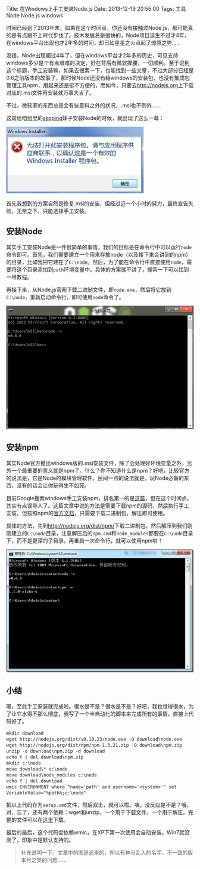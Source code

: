 Title: 在Windows上手工安装Node.js
Date: 2013-12-19 20:55:00
Tags: 工具 Node Node.js windows

时间已经到了2013年末，如果在这个时间点，你还没有接触过Node.js，那可能真的是有点跟不上时代步伐了。技术发展总是很快的，Node项目诞生不过才4年，在windows平台出现也才2年多的时间，却已如星星之火点起了燎原之势……

没错，Node出现超过4年了，但在windows平台才2年多的历史，可见支持windows多少是个有点艰难的决定，好在背后有微软撑腰，一切顺利。至于说到这个标题，手工安装嘛，如果去搜索一下，也能找到一些文章，不过大部分已经是0.6之前版本的故事了，那时候Node还没有给windows的安装包，也没有集成包管理工具npm，用起来还是挺不方便的，而如今，只要去<http://nodejs.org>上下载对应的.msi文件再安装就万事大吉了。

不过，微软家的东西总是会有些意料之外的状况，.msi也不例外……

<!-- $$solo_more$$ -->

这周给咱组里的[skpping](http://skpping.cdc.im)妹子安装Node的时候，就出现了这么一幕：

![Node .msi安装出错](/images/manual_install_node_on_windows_1.jpg)

首先我想到的方案自然是修复.msi的安装，但经过近一个小时的努力，最终宣告失败，无奈之下，只能选择手工安装。

## 安装Node

其实手工安装Node是一件很简单的事情，我们的目标是在命令行中可以运行`node`命令即可。首先，我们需要建立一个用来存放node（以及接下来会讲到的npm）的目录，比如我把它建在了`C:\node`。然后，为了能在命令行中直接使用`node`，需要将这个目录添加到`path`环境变量中。具体的方案就不讲了，搜索一下可以找到一堆教程。

再接下来，从Node.js官网下载二进制文件，即`node.exe`，然后将它放到`C:\node`，重新启动命令行，即可使用`node`命令了。

![Node安装成功](/images/manual_install_node_on_windows_2.png)

## 安装npm

其实Node官方推出windows版的.msi安装文件，除了会处理好环境变量之外，另外一个最重要的意义就是npm了。什么？你不知道什么是npm？好吧，比较官方的说法是，它是Node的模块管理软件，民间一点的说法就是，玩Node必备的东西，没有的话会让你玩得生不如死。

目前Google搜索windows手工安装npm，排名第一的是[这篇](http://www.cnblogs.com/seanlv/archive/2011/11/22/2258716.html)，但在这个时间点，其实有点误导人了。这篇文章中说的方法是需要下载npm的源码，然后执行手工安装。但按照npm的[官方文档](https://npmjs.org/doc/README.html)，只需要下载二进制包，解压即可使用。

具体的方法，先到<http://nodejs.org/dist/npm/>下载二进制包，然后解压到我们刚刚建立的`C:\node`目录，注意解压后的`npm.cmd`和`node_modules`都要在`C:\node`目录下，而不是更深的子目录。再重启一次命令行，就可以使用npm啦！

![npm安装成功](/images/manual_install_node_on_windows_3.png)

## 小结

嗯，至此手工安装就完成啦。很水是不是？很水是不是？好吧，我也觉得很水，为了让它水得不那么彻底，我写了一个半自动化的脚本来完成所有的事情。直接上代码好了。

	mkdir download
	wget http://nodejs.org/dist/v0.10.23/node.exe -O download\node.exe
	wget http://nodejs.org/dist/npm/npm-1.3.21.zip -O download\npm.zip
	unzip -o download\npm.zip -d download
	echo Y | del download\npm.zip
	mkdir c:\node
	move download\* c:\node
	move download\node_modules c:\node
	echo Y | del download
	wmic ENVIRONMENT where "name='path' and username='<system>'" set VariableValue="%path%;c:\node"

把以上代码存为`setup.cmd`文件，然后双击，就可以啦。咦，没反应是不是？哦，对，忘了，还有两个依赖：wget和unzip，一个用于下载文件，一个用于解压。完整的文件可以在[这里](http://url.cn/PU9VLO)下载。

最后的最后，这个代码会依赖wmic，在XP下第一次使用会自动安装。Win7就没测了，印象中是默认支持的。

> 补充说明一下，文章中的图是盗来的，所以有神马乱入的名字，不一致的版本号之类的问题……


